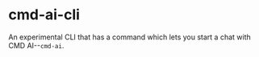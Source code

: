 # cmd-ai-cli
 An experimental CLI that has a command which lets you start a chat with CMD AI--`cmd-ai`.
